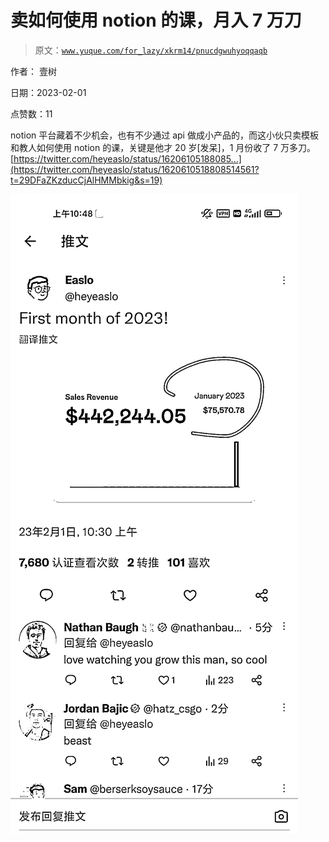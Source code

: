 # 卖如何使用 notion 的课，月入 7 万刀

> 原文：[`www.yuque.com/for_lazy/xkrm14/pnucdgwuhyoqqaqb`](https://www.yuque.com/for_lazy/xkrm14/pnucdgwuhyoqqaqb)

作者： 壹树 

日期：2023-02-01 

点赞数：11 

notion 平台藏着不少机会，也有不少通过 api 做成小产品的，而这小伙只卖模板和教人如何使用 notion 的课，关键是他才 20 岁[发呆]，1 月份收了 7 万多刀。 [https://twitter.com/heyeaslo/status/16206105188085...](https://twitter.com/heyeaslo/status/1620610518808514561?t=29DFaZKzducCjAlHMMbkig&s=19) 

![](img/eb0ea9d4df2037f8dfe2bf164d1edb23.png)  


